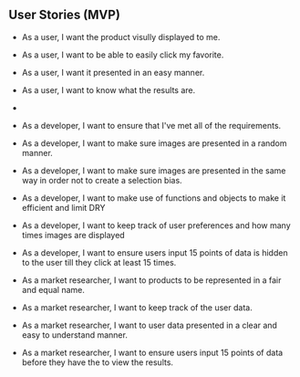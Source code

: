 ## User Stories (MVP)
 - As a user, I want the product visully displayed to me.
 - As a user, I want to be able to easily click my favorite.
 - As a user, I want it presented in an easy manner.
 - As a user, I want to know what the results are.
 -
 - As a developer, I want to ensure that I've met all of the requirements.
 - As a developer, I want to make sure images are presented in a random manner.
 - As a developer, I want to make sure images are presented in the same way in order not to create a selection bias.
 - As a developer, I want to make use of functions and objects to make it efficient and limit DRY
 - As a developer, I want to keep track of user preferences and how many times images are displayed
 - As a developer, I want to ensure users input 15 points of data is hidden to the user till they click at least 15 times.

 - As a market researcher, I want to products to be represented in a fair and equal name.
 - As a market researcher, I want to keep track of the user data.
 - As a market researcher, I want to user data presented in a clear and easy to understand manner.
 - As a market researcher, I want to ensure users input 15 points of data before they have the to view the results.
